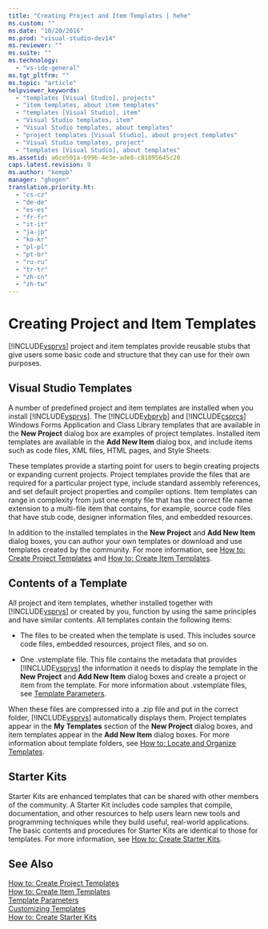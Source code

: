 ```yaml
---
title: "Creating Project and Item Templates | hehe"
ms.custom: ""
ms.date: "10/20/2016"
ms.prod: "visual-studio-dev14"
ms.reviewer: ""
ms.suite: ""
ms.technology: 
  - "vs-ide-general"
ms.tgt_pltfrm: ""
ms.topic: "article"
helpviewer_keywords: 
  - "templates [Visual Studio], projects"
  - "item templates, about item templates"
  - "templates [Visual Studio], item"
  - "Visual Studio templates, item"
  - "Visual Studio templates, about templates"
  - "project templates [Visual Studio], about project templates"
  - "Visual Studio templates, project"
  - "templates [Visual Studio], about templates"
ms.assetid: a6ce501a-699b-4e3e-ade8-c81895645c20
caps.latest.revision: 9
ms.author: "kempb"
manager: "ghogen"
translation.priority.ht: 
  - "cs-cz"
  - "de-de"
  - "es-es"
  - "fr-fr"
  - "it-it"
  - "ja-jp"
  - "ko-kr"
  - "pl-pl"
  - "pt-br"
  - "ru-ru"
  - "tr-tr"
  - "zh-cn"
  - "zh-tw"
---
```

# Creating Project and Item Templates
[!INCLUDE[vsprvs](../code-quality/includes/vsprvs_md.md)] project and item templates provide reusable stubs that give users some basic code and structure that they can use for their own purposes.  
  
## Visual Studio Templates  
 A number of predefined project and item templates are installed when you install [!INCLUDE[vsprvs](../code-quality/includes/vsprvs_md.md)]. The [!INCLUDE[vbprvb](../code-quality/includes/vbprvb_md.md)] and [!INCLUDE[csprcs](../data-tools/includes/csprcs_md.md)] Windows Forms Application and Class Library templates that are available in the **New Project** dialog box are examples of project templates. Installed item templates are available in the **Add New Item** dialog box, and include items such as code files, XML files, HTML pages, and Style Sheets.  
  
 These templates provide a starting point for users to begin creating projects or expanding current projects. Project templates provide the files that are required for a particular project type, include standard assembly references, and set default project properties and compiler options. Item templates can range in complexity from just one empty file that has the correct file name extension to a multi-file item that contains, for example, source code files that have stub code, designer information files, and embedded resources.  
  
 In addition to the installed templates in the **New Project** and **Add New Item** dialog boxes, you can author your own templates or download and use templates created by the community. For more information, see [How to: Create Project Templates](../ide/how-to--create-project-templates.md) and [How to: Create Item Templates](../ide/how-to--create-item-templates.md).  
  
## Contents of a Template  
 All project and item templates, whether installed together with [!INCLUDE[vsprvs](../code-quality/includes/vsprvs_md.md)] or created by you, function by using the same principles and have similar contents. All templates contain the following items:  
  
-   The files to be created when the template is used. This includes source code files, embedded resources, project files, and so on.  
  
-   One .vstemplate file. This file contains the metadata that provides [!INCLUDE[vsprvs](../code-quality/includes/vsprvs_md.md)] the information it needs to display the template in the **New Project** and **Add New Item** dialog boxes and create a project or item from the template. For more information about .vstemplate files, see [Template Parameters](../ide/template-parameters.md).  
  
 When these files are compressed into a .zip file and put in the correct folder, [!INCLUDE[vsprvs](../code-quality/includes/vsprvs_md.md)] automatically displays them. Project templates appear in the **My Templates** section of the **New Project** dialog boxes, and item templates appear in the **Add New Item** dialog boxes. For more information about template folders, see [How to: Locate and Organize Templates](../ide/how-to--locate-and-organize-project-and-item-templates.md).  
  
## Starter Kits  
 Starter Kits are enhanced templates that can be shared with other members of the community. A Starter Kit includes code samples that compile, documentation, and other resources to help users learn new tools and programming techniques while they build useful, real-world applications. The basic contents and procedures for Starter Kits are identical to those for templates. For more information, see [How to: Create Starter Kits](../ide/how-to--create-starter-kits.md).  
  
## See Also  
 [How to: Create Project Templates](../ide/how-to--create-project-templates.md)   
 [How to: Create Item Templates](../ide/how-to--create-item-templates.md)   
 [Template Parameters](../ide/template-parameters.md)   
 [Customizing Templates](../ide/customizing-project-and-item-templates.md)   
 [How to: Create Starter Kits](../ide/how-to--create-starter-kits.md)